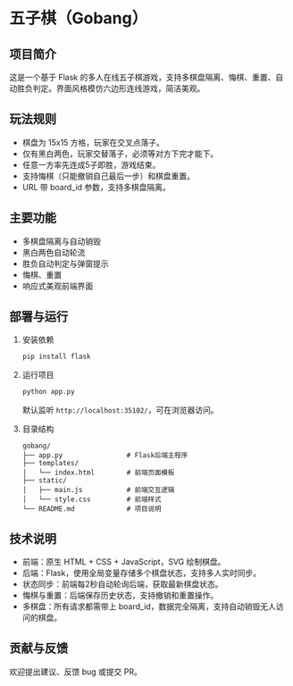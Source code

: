 # 五子棋（Gobang）

## 项目简介

这是一个基于 Flask 的多人在线五子棋游戏，支持多棋盘隔离、悔棋、重置、自动胜负判定。界面风格模仿六边形连线游戏，简洁美观。

## 玩法规则
- 棋盘为 15x15 方格，玩家在交叉点落子。
- 仅有黑白两色，玩家交替落子，必须等对方下完才能下。
- 任意一方率先连成5子即胜，游戏结束。
- 支持悔棋（只能撤销自己最后一步）和棋盘重置。
- URL 带 board_id 参数，支持多棋盘隔离。

## 主要功能
- 多棋盘隔离与自动销毁
- 黑白两色自动轮流
- 胜负自动判定与弹窗提示
- 悔棋、重置
- 响应式美观前端界面

## 部署与运行

1. 安装依赖
   ```bash
   pip install flask
   ```
2. 运行项目
   ```bash
   python app.py
   ```
   默认监听 `http://localhost:35102/`，可在浏览器访问。

3. 目录结构
   ```
   gobang/
   ├── app.py                # Flask后端主程序
   ├── templates/
   │   └── index.html        # 前端页面模板
   ├── static/
   │   ├── main.js           # 前端交互逻辑
   │   └── style.css         # 前端样式
   └── README.md             # 项目说明
   ```

## 技术说明
- 前端：原生 HTML + CSS + JavaScript，SVG 绘制棋盘。
- 后端：Flask，使用全局变量存储多个棋盘状态，支持多人实时同步。
- 状态同步：前端每2秒自动轮询后端，获取最新棋盘状态。
- 悔棋与重置：后端保存历史状态，支持撤销和重置操作。
- 多棋盘：所有请求都需带上 board_id，数据完全隔离，支持自动销毁无人访问的棋盘。

## 贡献与反馈
欢迎提出建议、反馈 bug 或提交 PR。 